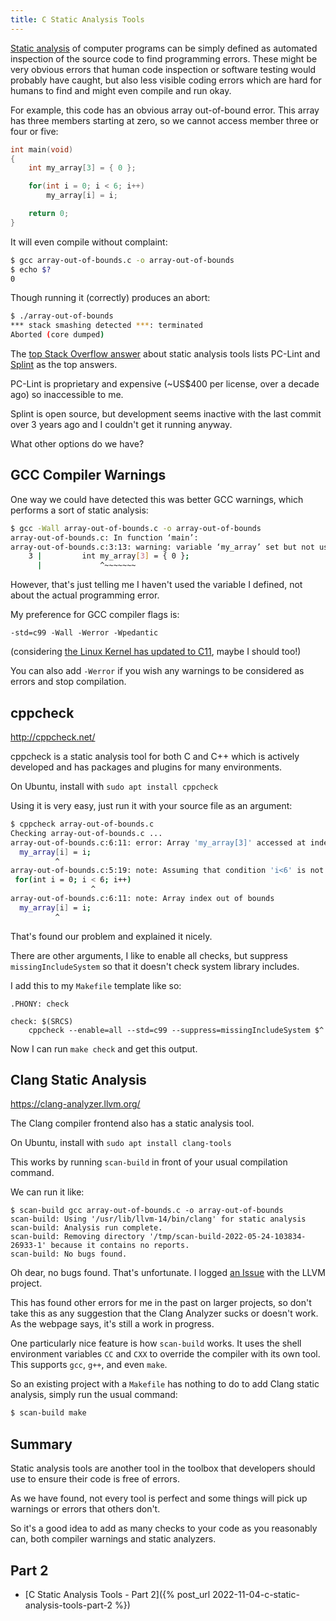 ```yaml
---
title: C Static Analysis Tools
---
```


[Static analysis](https://en.wikipedia.org/wiki/Static_program_analysis) of computer programs can be simply defined as automated inspection of the source code to find programming errors. These might be very obvious errors that human code inspection or software testing would probably have caught, but also less visible coding errors which are hard for humans to find and might even compile and run okay.

For example, this code has an obvious array out-of-bound error. This array has three members starting at zero, so we cannot access member three or four or five:

```c
int main(void)
{
	int my_array[3] = { 0 };

	for(int i = 0; i < 6; i++)
		my_array[i] = i;

	return 0;
}
```

It will even compile without complaint:

```sh
$ gcc array-out-of-bounds.c -o array-out-of-bounds
$ echo $?
0
```

Though running it (correctly) produces an abort:

```sh
$ ./array-out-of-bounds 
*** stack smashing detected ***: terminated
Aborted (core dumped)
```

The [top Stack Overflow answer](https://stackoverflow.com/questions/1145191/static-code-analyzers-for-c) about static analysis tools lists PC-Lint and [Splint](https://splint.org/) as the top answers.

PC-Lint is proprietary and expensive (~US$400 per license, over a decade ago) so inaccessible to me.

Splint is open source, but development seems inactive with the last commit over 3 years ago and I couldn't get it running anyway.

What other options do we have?

## GCC Compiler Warnings

One way we could have detected this was better GCC warnings, which performs a sort of static analysis:

```sh
$ gcc -Wall array-out-of-bounds.c -o array-out-of-bounds
array-out-of-bounds.c: In function ‘main’:
array-out-of-bounds.c:3:13: warning: variable ‘my_array’ set but not used [-Wunused-but-set-variable]
    3 |         int my_array[3] = { 0 };
      |             ^~~~~~~~
```

However, that's just telling me I haven't used the variable I defined, not about the actual programming error.

My preference for GCC compiler flags is:

~~~
-std=c99 -Wall -Werror -Wpedantic
~~~

(considering [the Linux Kernel has updated to C11](https://www.phoronix.com/scan.php?page=news_item&px=Linux-Kernel-C89-To-C11), maybe I should too!)

You can also add `-Werror` if you wish any warnings to be considered as errors and stop compilation.

## cppcheck

<http://cppcheck.net/>

cppcheck is a static analysis tool for both C and C++ which is actively developed and has packages and plugins for many environments.

On Ubuntu, install with  `sudo apt install cppcheck`

Using it is very easy, just run it with your source file as an argument:

```sh
$ cppcheck array-out-of-bounds.c
Checking array-out-of-bounds.c ...
array-out-of-bounds.c:6:11: error: Array 'my_array[3]' accessed at index 5, which is out of bounds. [arrayIndexOutOfBounds]
  my_array[i] = i;
          ^
array-out-of-bounds.c:5:19: note: Assuming that condition 'i<6' is not redundant
 for(int i = 0; i < 6; i++)
                  ^
array-out-of-bounds.c:6:11: note: Array index out of bounds
  my_array[i] = i;
          ^
```

That's found our problem and explained it nicely.

There are other arguments, I like to enable all checks, but suppress `missingIncludeSystem` so that it doesn't check system library includes.

I add this to my `Makefile` template like so:

```
.PHONY: check

check: $(SRCS)
	cppcheck --enable=all --std=c99 --suppress=missingIncludeSystem $^
```

Now I can run `make check` and get this output.

## Clang Static Analysis

<https://clang-analyzer.llvm.org/>

The Clang compiler frontend also has a static analysis tool.

On Ubuntu, install with  `sudo apt install clang-tools`

This works by running `scan-build` in front of your usual compilation command.

We can run it like:

```
$ scan-build gcc array-out-of-bounds.c -o array-out-of-bounds
scan-build: Using '/usr/lib/llvm-14/bin/clang' for static analysis
scan-build: Analysis run complete.
scan-build: Removing directory '/tmp/scan-build-2022-05-24-103834-26933-1' because it contains no reports.
scan-build: No bugs found.
```

Oh dear, no bugs found. That's unfortunate. I logged [an Issue](https://github.com/llvm/llvm-project/issues/55668) with the LLVM project.

This has found other errors for me in the past on larger projects, so don't take this as any suggestion that the Clang Analyzer sucks or doesn't work. As the webpage says, it's still a work in progress.

One particularly nice feature is how `scan-build` works. It uses the shell environment variables `CC` and `CXX` to override the compiler with its own tool. This supports `gcc`, `g++`, and even `make`.

So an existing project with a `Makefile` has nothing to do to add Clang static analysis, simply run the usual command:

```sh
$ scan-build make
```

## Summary

Static analysis tools are another tool in the toolbox that developers should use to ensure their code is free of errors.

As we have found, not every tool is perfect and some things will pick up warnings or errors that others don't.

So it's a good idea to add as many checks to your code as you reasonably can, both compiler warnings and static analyzers.

## Part 2

* [C Static Analysis Tools - Part 2]({% post_url 2022-11-04-c-static-analysis-tools-part-2 %})

